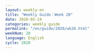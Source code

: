 ```yaml
---
layout: weekly-en
title: "Weekly Guide：Week 20"
date: 2020-05-24
categories: weekly guide
permalink: "/en/guide/2020/wk20.html"
weekNum: 20
language: English
cycle: 2020
---
```

